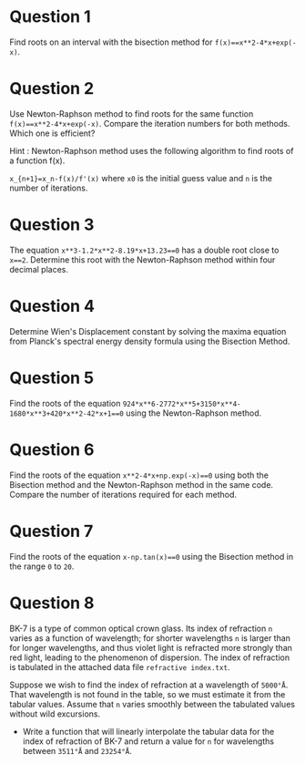 # Question 1
Find roots on an interval with the bisection method for `f(x)==x**2-4*x+exp(-x)`.

# Question 2
Use Newton-Raphson method to find roots for the same function `f(x)==x**2-4*x+exp(-x)`. Compare the iteration numbers for both methods. Which one is efficient? 

Hint : Newton-Raphson method uses the following algorithm to find roots of a function f(x). 
  
`x_{n+1}=x_n-f(x)/f'(x)` where `x0` is the initial guess value and `n` is the number of iterations.

# Question 3
The equation `x**3-1.2*x**2-8.19*x+13.23==0` has a double root close to `x==2`. Determine this root with the Newton-Raphson method within four decimal places.

# Question 4
Determine Wien's Displacement constant by solving the maxima equation from Planck's spectral energy density formula using the Bisection Method.

# Question 5
Find the roots of the equation `924*x**6-2772*x**5+3150*x**4-1680*x**3+420*x**2-42*x+1==0` using the Newton-Raphson method.

# Question 6
Find the roots of the equation `x**2-4*x+np.exp(-x)==0` using both the Bisection method and the Newton-Raphson method in the same code. Compare the number of iterations required for each method.

# Question 7
Find the roots of the equation `x-np.tan(x)==0` using the Bisection method in the range `0` to `20`.

# Question 8
BK-7 is a type of common optical crown glass. Its index of refraction `n` varies as a function of wavelength; for shorter wavelengths `n` is larger than for longer wavelengths, and thus violet light is refracted more strongly than red light, leading to the phenomenon of dispersion. The index of refraction is tabulated in the attached data file `refractive index.txt`. 

Suppose we wish to find the index of refraction at a wavelength of `5000°Å`. That wavelength is not found in the table, so we must estimate it from the tabular values. Assume that `n` varies smoothly between the tabulated values without wild excursions. 

- Write a function that will linearly interpolate the tabular data for the index of refraction of BK-7 and return a value for `n` for wavelengths between `3511°Å` and `23254°Å`.






